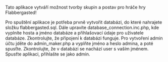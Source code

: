 Tato aplikace vytváří možnost tvorby skupin a postav pro hráče hry Flabbergasted!

Pro spuštění aplikace je potřeba prvně vytvořit databázi, do které nahrajete složku flabbergasted.sql.
Dále upravíte database_connection.inc.php, kde vyplníte hosta a jméno databáze a přihlašovací údaje pro uživatele databáze. Zkontrolujte, že připojení k databázi funguje.
Pro vytvoření admin účtu jděte do admin_maker.php a vyplňte jméno a heslo admina, a poté spusťte. Zkontrolujte, že v databázi se nachází user s vaším jménem.
Spusťte aplikaci, přihlašte se jako admin.
